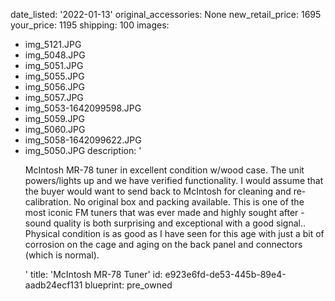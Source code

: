 date_listed: '2022-01-13'
original_accessories: None
new_retail_price: 1695
your_price: 1195
shipping: 100
images:
  - img_5121.JPG
  - img_5048.JPG
  - img_5051.JPG
  - img_5055.JPG
  - img_5056.JPG
  - img_5057.JPG
  - img_5053-1642099598.JPG
  - img_5059.JPG
  - img_5060.JPG
  - img_5058-1642099622.JPG
  - img_5050.JPG
description: '<p>McIntosh MR-78 tuner in excellent condition w/wood case. The unit powers/lights up and we have verified functionality. I would assume that the buyer would want to send back to McIntosh for cleaning and re-calibration. No original box and packing available. This is one of the most iconic FM tuners that was ever made and highly sought after - sound quality is both surprising and exceptional with a good signal.. Physical condition is as good as I have seen for this age with just a bit of corrosion on the cage and aging on the back panel and connectors (which is normal).&nbsp; &nbsp;</p>'
title: 'McIntosh MR-78 Tuner'
id: e923e6fd-de53-445b-89e4-aadb24ecf131
blueprint: pre_owned
